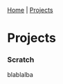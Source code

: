 [Home](https://caganalpturhan.github.io) | [Projects](https://caganalpturhan.github.io/projects)

# Projects
### Scratch

blablalba
